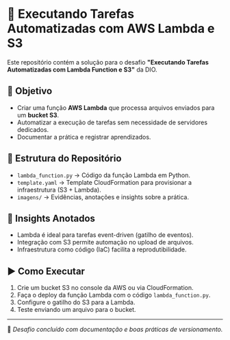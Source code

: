 # 🚀 Executando Tarefas Automatizadas com AWS Lambda e S3

Este repositório contém a solução para o desafio **"Executando Tarefas Automatizadas com Lambda Function e S3"** da DIO.

## 📌 Objetivo
- Criar uma função **AWS Lambda** que processa arquivos enviados para um **bucket S3**.
- Automatizar a execução de tarefas sem necessidade de servidores dedicados.
- Documentar a prática e registrar aprendizados.

## 📂 Estrutura do Repositório
- `lambda_function.py` → Código da função Lambda em Python.
- `template.yaml` → Template CloudFormation para provisionar a infraestrutura (S3 + Lambda).
- `imagens/` → Evidências, anotações e insights sobre a prática.

## 🧠 Insights Anotados
- Lambda é ideal para tarefas event-driven (gatilho de eventos).
- Integração com S3 permite automação no upload de arquivos.
- Infraestrutura como código (IaC) facilita a reprodutibilidade.

## ▶️ Como Executar
1. Crie um bucket S3 no console da AWS ou via CloudFormation.
2. Faça o deploy da função Lambda com o código `lambda_function.py`.
3. Configure o gatilho do S3 para a Lambda.
4. Teste enviando um arquivo para o bucket.

---
📌 *Desafio concluído com documentação e boas práticas de versionamento.*
